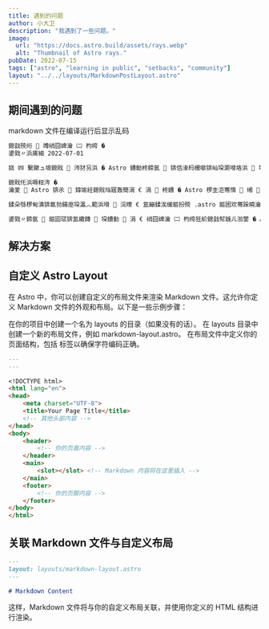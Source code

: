 ```yaml
---
title: 遇到的问题
author: 小大卫
description: "我遇到了一些问题。"
image:
  url: "https://docs.astro.build/assets/rays.webp"
  alt: "Thumbnail of Astro rays."
pubDate: 2022-07-15
tags: ["astro", "learning in public", "setbacks", "community"]
layout: "../../layouts/MarkdownPostLayout.astro"
---
```


## 期间遇到的问题

markdown 文件在编译运行后显示乱码

```markdown
鎴戠殑绗  竴绡囧崥瀹 ㈡ 枃绔 �
鍙戣〃浜庯細 2022-07-01

娆 ㈣ 繋鏉ュ埌鎴戝  涔犲叧浜 � Astro 鐨勬柊鍗氬  锛佸湪杩欓噷锛屾垜灏嗗垎浜  垜寤虹珛鏂扮綉绔欑殑瀛︿範鍘嗙 ▼ 銆 �

鎴戝仛浜嗕粈涔 �
瀹夎  Astro 锛氶  鍏堬紝鎴戝垱寤轰簡涓 € 涓  柊鐨 � Astro 椤圭洰骞惰  缃  ソ浜嗘垜鐨勫湪绾胯处鍙枫 €�

鍒朵綔椤甸潰锛氱劧鍚庢垜瀛︿範浜嗗  浣曢 € 氳繃鍒涘缓鏂扮殑 .astro 鏂囦欢骞跺皢瀹冧滑淇濆瓨鍦 � src/pages/ 鏂囦欢澶归噷鏉ュ埗浣滈〉闈 €€�

鍙戣〃鍗氬  鏂囩珷锛氳繖鏄  垜鐨勭  涓 € 绡囧崥瀹 ㈡ 枃绔狅紒鎴戠幇鍦ㄦ湁鐢 � Astro 缂栧啓鐨勯〉闈 ㈠ 拰鐢 � Markdown 鍐欑殑鏂囩珷浜嗭紒
```

## 解决方案

## 自定义 Astro Layout

在 Astro 中，你可以创建自定义的布局文件来渲染 Markdown 文件。这允许你定义 Markdown 文件的外观和布局。以下是一些示例步骤：

在你的项目中创建一个名为 layouts 的目录（如果没有的话）。
在 layouts 目录中创建一个新的布局文件，例如 markdown-layout.astro。
在布局文件中定义你的页面结构，包括 <meta charset="UTF-8"> 标签以确保字符编码正确。

```markdown
---
---

<!DOCTYPE html>
<html lang="en">
<head>
    <meta charset="UTF-8">
    <title>Your Page Title</title>
    <!-- 其他头部内容 -->
</head>
<body>
    <header>
        <!-- 你的页眉内容 -->
    </header>
    <main>
        <slot></slot> <!-- Markdown 内容将在这里插入 -->
    </main>
    <footer>
        <!-- 你的页脚内容 -->
    </footer>
</body>
</html>
```

## 关联 Markdown 文件与自定义布局

```markdown
---
layout: layouts/markdown-layout.astro
---

# Markdown Content
```

这样，Markdown 文件将与你的自定义布局关联，并使用你定义的 HTML 结构进行渲染。
